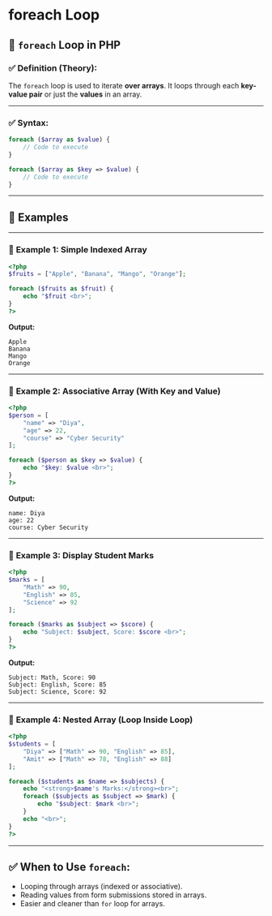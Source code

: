 # **foreach Loop**

## 🔁 `foreach` Loop in PHP

### ✅ **Definition (Theory):**

The `foreach` loop is used to iterate **over arrays**. It loops through each **key-value pair** or just the **values** in an array.

---

### ✅ **Syntax:**

```php
foreach ($array as $value) {
    // Code to execute
}

```

```php
foreach ($array as $key => $value) {
    // Code to execute
}

```

---

## 📘 **Examples**

---

### 🔹 **Example 1: Simple Indexed Array**

```php
<?php
$fruits = ["Apple", "Banana", "Mango", "Orange"];

foreach ($fruits as $fruit) {
    echo "$fruit <br>";
}
?>

```

**Output:**

```
Apple
Banana
Mango
Orange

```

---

### 🔹 **Example 2: Associative Array (With Key and Value)**

```php
<?php
$person = [
    "name" => "Diya",
    "age" => 22,
    "course" => "Cyber Security"
];

foreach ($person as $key => $value) {
    echo "$key: $value <br>";
}
?>

```

**Output:**

```
name: Diya
age: 22
course: Cyber Security

```

---

### 🔹 **Example 3: Display Student Marks**

```php
<?php
$marks = [
    "Math" => 90,
    "English" => 85,
    "Science" => 92
];

foreach ($marks as $subject => $score) {
    echo "Subject: $subject, Score: $score <br>";
}
?>

```

**Output:**

```
Subject: Math, Score: 90
Subject: English, Score: 85
Subject: Science, Score: 92

```

---

### 🔹 **Example 4: Nested Array (Loop Inside Loop)**

```php
<?php
$students = [
    "Diya" => ["Math" => 90, "English" => 85],
    "Amit" => ["Math" => 78, "English" => 88]
];

foreach ($students as $name => $subjects) {
    echo "<strong>$name's Marks:</strong><br>";
    foreach ($subjects as $subject => $mark) {
        echo "$subject: $mark <br>";
    }
    echo "<br>";
}
?>

```

---

## ✅ When to Use `foreach`:

- Looping through arrays (indexed or associative).
- Reading values from form submissions stored in arrays.
- Easier and cleaner than `for` loop for arrays.
